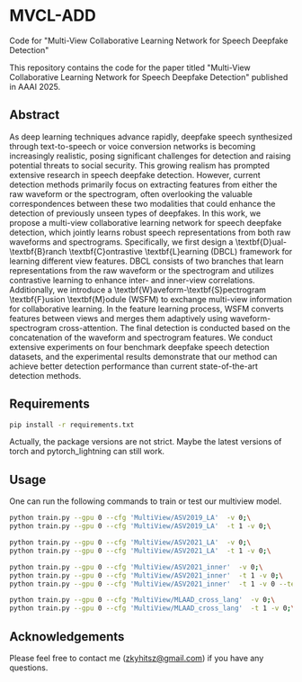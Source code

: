 # MVCL-ADD
Code for "Multi-View Collaborative Learning Network for Speech Deepfake Detection"

This repository contains the code for the paper titled "Multi-View Collaborative Learning Network for Speech Deepfake Detection" published in AAAI 2025.

## Abstract

As deep learning techniques advance rapidly, deepfake speech synthesized through text-to-speech or voice conversion networks is becoming increasingly realistic, posing significant challenges for detection and raising potential threats to social security. This growing realism has prompted extensive research in speech deepfake detection. However, current detection methods primarily focus on extracting features from either the raw waveform or the spectrogram, often overlooking the valuable correspondences between these two modalities that could enhance the detection of previously unseen types of deepfakes. In this work, we propose a multi-view collaborative learning network for speech deepfake detection, which jointly learns robust speech representations from both raw waveforms and spectrograms. 
Specifically, we first design a \textbf{D}ual-\textbf{B}ranch \textbf{C}ontrastive \textbf{L}earning (DBCL) framework for learning different view features. DBCL consists of two branches that learn representations from the raw waveform or the spectrogram and utilizes contrastive learning to enhance inter- and inner-view correlations. Additionally, we introduce a \textbf{W}aveform-\textbf{S}pectrogram \textbf{F}usion \textbf{M}odule (WSFM) to exchange multi-view information for collaborative learning. In the feature learning process, WSFM converts features between views and merges them adaptively using waveform-spectrogram cross-attention. The final detection is conducted based on the concatenation of the waveform and spectrogram features. We conduct extensive experiments on four benchmark deepfake speech detection datasets, and the experimental results demonstrate that our method can achieve better detection performance than current state-of-the-art detection methods.

## Requirements

```bash
pip install -r requirements.txt
```
Actually, the package versions are not strict. Maybe the latest versions of torch and pytorch_lightning can still work.


## Usage


One can run the following commands to train or test our multiview model.
```bash
python train.py --gpu 0 --cfg 'MultiView/ASV2019_LA'  -v 0;\
python train.py --gpu 0 --cfg 'MultiView/ASV2019_LA'  -t 1 -v 0;\

python train.py --gpu 0 --cfg 'MultiView/ASV2021_LA'  -v 0;\
python train.py --gpu 0 --cfg 'MultiView/ASV2021_LA'  -t 1 -v 0;\

python train.py --gpu 0 --cfg 'MultiView/ASV2021_inner'  -v 0;\
python train.py --gpu 0 --cfg 'MultiView/ASV2021_inner'  -t 1 -v 0;\
python train.py --gpu 0 --cfg 'MultiView/ASV2021_inner'  -t 1 -v 0 --test_noise 1 --test_noise_level 20 --test_noise_type 'bg';\

python train.py --gpu 0 --cfg 'MultiView/MLAAD_cross_lang'  -v 0;\
python train.py --gpu 0 --cfg 'MultiView/MLAAD_cross_lang'  -t 1 -v 0;\
```

## Acknowledgements

Please feel free to contact me (zkyhitsz@gmail.com) if you have any questions.

